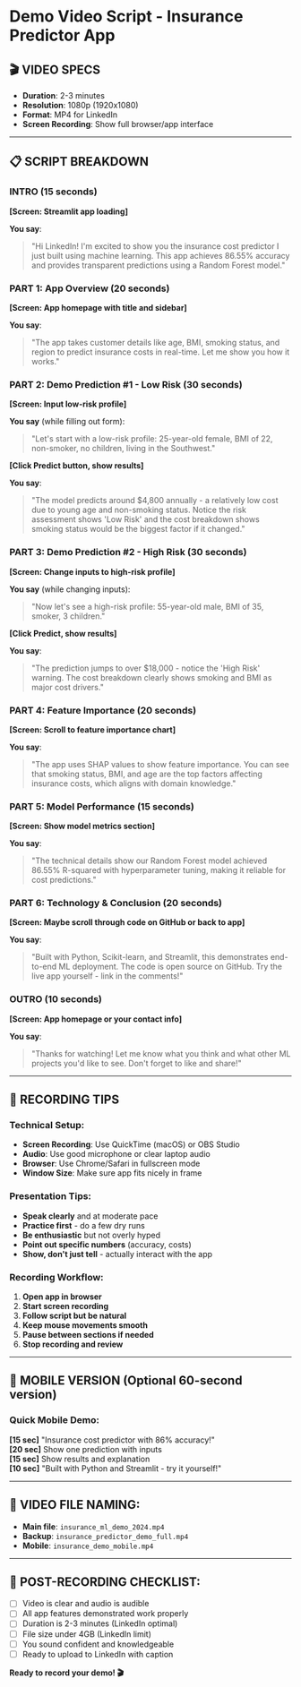 # Demo Video Script - Insurance Predictor App

## 🎬 VIDEO SPECS
- **Duration**: 2-3 minutes
- **Resolution**: 1080p (1920x1080)
- **Format**: MP4 for LinkedIn
- **Screen Recording**: Show full browser/app interface

---

## 📋 SCRIPT BREAKDOWN

### INTRO (15 seconds)
**[Screen: Streamlit app loading]**

**You say**: 
> "Hi LinkedIn! I'm excited to show you the insurance cost predictor I just built using machine learning. This app achieves 86.55% accuracy and provides transparent predictions using a Random Forest model."

### PART 1: App Overview (20 seconds)
**[Screen: App homepage with title and sidebar]**

**You say**:
> "The app takes customer details like age, BMI, smoking status, and region to predict insurance costs in real-time. Let me show you how it works."

### PART 2: Demo Prediction #1 - Low Risk (30 seconds)
**[Screen: Input low-risk profile]**

**You say** (while filling out form):
> "Let's start with a low-risk profile: 25-year-old female, BMI of 22, non-smoker, no children, living in the Southwest."

**[Click Predict button, show results]**

**You say**:
> "The model predicts around $4,800 annually - a relatively low cost due to young age and non-smoking status. Notice the risk assessment shows 'Low Risk' and the cost breakdown shows smoking status would be the biggest factor if it changed."

### PART 3: Demo Prediction #2 - High Risk (30 seconds)
**[Screen: Change inputs to high-risk profile]**

**You say** (while changing inputs):
> "Now let's see a high-risk profile: 55-year-old male, BMI of 35, smoker, 3 children."

**[Click Predict, show results]**

**You say**:
> "The prediction jumps to over $18,000 - notice the 'High Risk' warning. The cost breakdown clearly shows smoking and BMI as major cost drivers."

### PART 4: Feature Importance (20 seconds)
**[Screen: Scroll to feature importance chart]**

**You say**:
> "The app uses SHAP values to show feature importance. You can see that smoking status, BMI, and age are the top factors affecting insurance costs, which aligns with domain knowledge."

### PART 5: Model Performance (15 seconds)
**[Screen: Show model metrics section]**

**You say**:
> "The technical details show our Random Forest model achieved 86.55% R-squared with hyperparameter tuning, making it reliable for cost predictions."

### PART 6: Technology & Conclusion (20 seconds)
**[Screen: Maybe scroll through code on GitHub or back to app]**

**You say**:
> "Built with Python, Scikit-learn, and Streamlit, this demonstrates end-to-end ML deployment. The code is open source on GitHub. Try the live app yourself - link in the comments!"

### OUTRO (10 seconds)
**[Screen: App homepage or your contact info]**

**You say**:
> "Thanks for watching! Let me know what you think and what other ML projects you'd like to see. Don't forget to like and share!"

---

## 🎥 RECORDING TIPS

### Technical Setup:
- **Screen Recording**: Use QuickTime (macOS) or OBS Studio
- **Audio**: Use good microphone or clear laptop audio
- **Browser**: Use Chrome/Safari in fullscreen mode
- **Window Size**: Make sure app fits nicely in frame

### Presentation Tips:
- **Speak clearly** and at moderate pace
- **Practice first** - do a few dry runs
- **Be enthusiastic** but not overly hyped
- **Point out specific numbers** (accuracy, costs) 
- **Show, don't just tell** - actually interact with the app

### Recording Workflow:
1. **Open app in browser**
2. **Start screen recording**
3. **Follow script but be natural**
4. **Keep mouse movements smooth**
5. **Pause between sections if needed**
6. **Stop recording and review**

---

## 📱 MOBILE VERSION (Optional 60-second version)

### Quick Mobile Demo:
**[15 sec]** "Insurance cost predictor with 86% accuracy!"  
**[20 sec]** Show one prediction with inputs  
**[15 sec]** Show results and explanation  
**[10 sec]** "Built with Python and Streamlit - try it yourself!"

---

## 📁 VIDEO FILE NAMING:
- **Main file**: `insurance_ml_demo_2024.mp4`
- **Backup**: `insurance_predictor_demo_full.mp4`
- **Mobile**: `insurance_demo_mobile.mp4`

---

## 🚀 POST-RECORDING CHECKLIST:

- [ ] Video is clear and audio is audible
- [ ] All app features demonstrated work properly
- [ ] Duration is 2-3 minutes (LinkedIn optimal)
- [ ] File size under 4GB (LinkedIn limit)
- [ ] You sound confident and knowledgeable
- [ ] Ready to upload to LinkedIn with caption

**Ready to record your demo! 🎬**